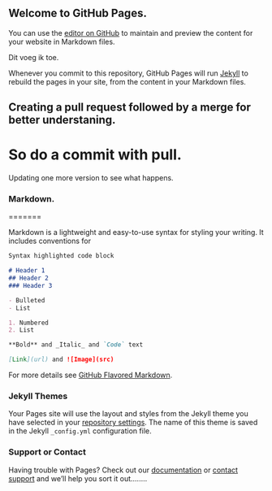 ## Welcome to GitHub Pages.

You can use the [editor on GitHub](https://github.com/rienkdekok/dtt/edit/gh-pages/index.md) to maintain and preview the content for your website in Markdown files.

Dit voeg ik toe.

Whenever you commit to this repository, GitHub Pages will run [Jekyll](https://jekyllrb.com/) to rebuild the pages in your site, from the content in your Markdown files.


## Creating a pull request followed by a merge for better understaning.

So do a commit with pull.
=======
####
Updating one more version to see what happens.


### Markdown.
=======


Markdown is a lightweight and easy-to-use syntax for styling your writing. It includes conventions for

```markdown
Syntax highlighted code block

# Header 1
## Header 2
### Header 3

- Bulleted
- List

1. Numbered
2. List

**Bold** and _Italic_ and `Code` text

[Link](url) and ![Image](src)
```

For more details see [GitHub Flavored Markdown](https://guides.github.com/features/mastering-markdown/).

### Jekyll Themes

Your Pages site will use the layout and styles from the Jekyll theme you have selected in your [repository settings](https://github.com/rienkdekok/dtt/settings). The name of this theme is saved in the Jekyll `_config.yml` configuration file.

### Support or Contact

Having trouble with Pages? Check out our [documentation](https://docs.github.com/categories/github-pages-basics/) or [contact support](https://github.com/contact) and we’ll help you sort it out........
